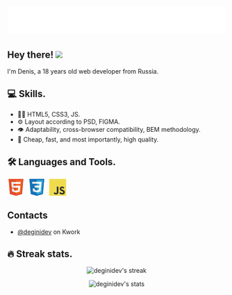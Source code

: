 <h1 align="center"><img src="https://github.com/deginidev/deginidev/blob/main/name.svg" alt="Denis Frontend" /></h1>

<h2>Hey there! <img src="https://media.giphy.com/media/hvRJCLFzcasrR4ia7z/giphy.gif" width="40"></h1>
I'm Denis, a 18 years old web developer from Russia.

## 💻 Skills.
- 👨‍💻 HTML5, CSS3, JS.
- ⚙️ Layout according to PSD, FIGMA.
- 👁️ Adaptability, cross-browser compatibility, BEM methodology.
- 💽 Cheap, fast, and most importantly, high quality.

## 🛠 Languages and Tools.
<p>
  <img src="https://github.com/devicons/devicon/blob/master/icons/html5/html5-original.svg" alt="HTML5" width="40" height="40" />&nbsp;
  <img src="https://github.com/devicons/devicon/blob/master/icons/css3/css3-original.svg" alt="CSS3" width="40" height="40" />&nbsp;
  <img src="https://github.com/devicons/devicon/blob/master/icons/javascript/javascript-original.svg" alt="JS" width="40" height="40"/>&nbsp;
</p>

## Contacts
- [@deginidev](https://kwork.ru/user/deginidev) on Kwork

## 🔥 Streak stats.
<p align="center"><img alt="deginidev's streak" src="http://github-readme-streak-stats.herokuapp.com?user=deginidev&theme=radical&hide_border=true"/></p>
<p align="center"><img alt="deginidev's stats" src="https://github-readme-stats.vercel.app/api?username=deginidev&show_icons=true&theme=radical"/></p>
<!-- <p align="center"><img alt="deginidev's top langs" src="https://github-readme-stats.vercel.app/api/top-langs/?username=deginidev&layout=compact&theme=radical"/></p> -->
